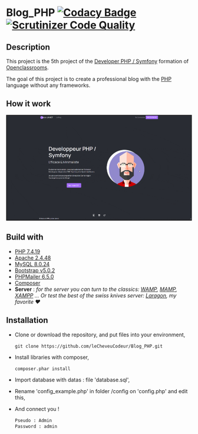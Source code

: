 # Blog_PHP  [![Codacy Badge](https://app.codacy.com/project/badge/Grade/522fec0f67e64c7197e4c2cb6709d631)](https://www.codacy.com/gh/leCheveuCodeur/Blog_PHP/dashboard?utm_source=github.com&utm_medium=referral&utm_content=leCheveuCodeur/Blog_PHP&utm_campaign=Badge_Grade) [![Scrutinizer Code Quality](https://scrutinizer-ci.com/g/leCheveuCodeur/Blog_PHP/badges/quality-score.png?b=main)](https://scrutinizer-ci.com/g/leCheveuCodeur/Blog_PHP/?branch=main)

## Description

This project is the 5th project of the [Developer PHP / Symfony](https://openclassrooms.com/fr/paths/59-developpeur-dapplication-php-symfony) formation of [Openclassrooms](https://openclassrooms.com/).

The goal of this project is to create a professional blog with the [PHP](https://www.php.net/manual/en/intro-whatis.php) language without any frameworks.

## How it work

![Blog_PHP](Blog_PHP.gif)


## Build with

* [PHP 7.4.19](https://www.php.net/releases/index.php)
* [Apache 2.4.48](https://www.apachelounge.com/download/VC15/)
* [MySQL 8.0.24](https://downloads.mysql.com/archives/installer/)
* [Bootstrap v5.0.2](https://getbootstrap.com/)
* [PHPMailer 6.5.0](https://packagist.org/packages/phpmailer/phpmailer)
* [Composer](https://getcomposer.org/download/)
* **Server** : *for the server you can turn to the classics: [WAMP](https://www.wampserver.com/), [MAMP](https://www.mamp.info/en/downloads/), [XAMPP](https://www.apachefriends.org/fr/index.html) ...
  Or test the best of the swiss knives server: [Laragon](https://laragon.org/), my favorite ❤️*

## Installation

* Clone or download the repository, and put files into your environment,

  ```
  git clone https://github.com/leCheveuCodeur/Blog_PHP.git
  ```
* Install libraries with composer,

  ```
  composer.phar install
  ```
* Import database with datas : file 'database.sql',
* Rename 'config_example.php' in folder /config on 'config.php' and edit this,
* And connect you !

  ```
  Pseudo : Admin
  Password : admin
  ```
